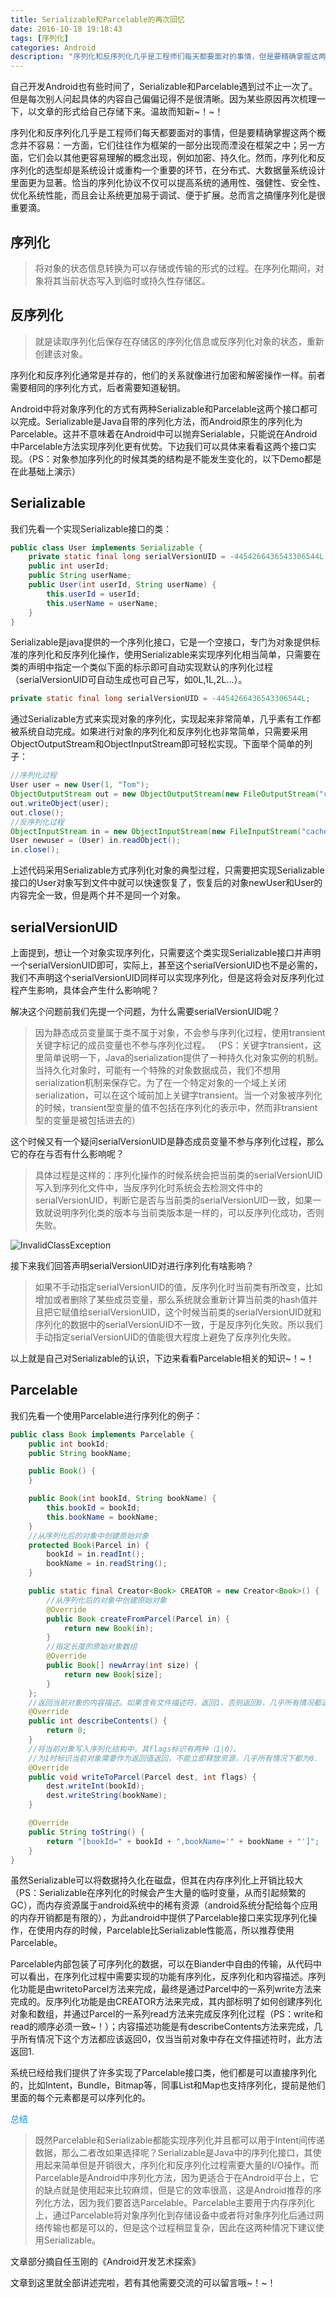 ```yaml
---
title: Serializable和Parcelable的再次回忆
date: 2016-10-18 19:18:43
tags: [序列化]
categories: Android
description: "序列化和反序列化几乎是工程师们每天都要面对的事情，但是要精确掌握这两个概念并不容易：一方面，它们往往作为框架的一部分出现而湮没在框架之中；另一方面，它们会以其他更容易理解的概念出现，例如加密、持久化。然而，序列化和反序列化的选型却是系统设计或重构一个重要的环节，在分布式、大数据量系统设计里面更为显著。恰当的序列化协议不仅可以提高系统的通用性、强健性、安全性、优化系统性能，而且会让系统更加易于调试、便于扩展。总而言之搞懂序列化是很重要滴。"
---
```

自己开发Android也有些时间了，Serializable和Parcelable遇到过不止一次了。但是每次别人问起具体的内容自己偏偏记得不是很清晰。因为某些原因再次梳理一下，以文章的形式给自己存储下来。温故而知新~！~！

序列化和反序列化几乎是工程师们每天都要面对的事情，但是要精确掌握这两个概念并不容易：一方面，它们往往作为框架的一部分出现而湮没在框架之中；另一方面，它们会以其他更容易理解的概念出现，例如加密、持久化。然而，序列化和反序列化的选型却是系统设计或重构一个重要的环节，在分布式、大数据量系统设计里面更为显著。恰当的序列化协议不仅可以提高系统的通用性、强健性、安全性、优化系统性能，而且会让系统更加易于调试、便于扩展。总而言之搞懂序列化是很重要滴。

序列化
-----
> 将对象的状态信息转换为可以存储或传输的形式的过程。在序列化期间，对象将其当前状态写入到临时或持久性存储区。

反序列化
------
> 就是读取序列化后保存在存储区的序列化信息或反序列化对象的状态，重新创建该对象。

序列化和反序列化通常是并存的，他们的关系就像进行加密和解密操作一样。前者需要相同的序列化方式，后者需要知道秘钥。

Android中将对象序列化的方式有两种Serializable和Parcelable这两个接口都可以完成。Serializable是Java自带的序列化方法，而Android原生的序列化为Parcelable。这并不意味着在Android中可以抛弃Serialable，只能说在Android中Parcelable方法实现序列化更有优势。下边我们可以具体来看看这两个接口实现。（PS：对象参加序列化的时候其类的结构是不能发生变化的，以下Demo都是在此基础上演示）

Serializable
------
我们先看一个实现Serializable接口的类：
```java
public class User implements Serializable {
    private static final long serialVersionUID = -4454266436543306544L;
    public int userId;
    public String userName;
    public User(int userId, String userName) {
        this.userId = userId;
        this.userName = userName;
    }
}
```
Serializable是java提供的一个序列化接口，它是一个空接口，专门为对象提供标准的序列化和反序列化操作，使用Serializable来实现序列化相当简单，只需要在类的声明中指定一个类似下面的标示即可自动实现默认的序列化过程（serialVersionUID可自动生成也可自己写，如0L,1L,2L...）。
```java
private static final long serialVersionUID = -4454266436543306544L;
```
通过Serializable方式来实现对象的序列化，实现起来非常简单，几乎素有工作都被系统自动完成。如果进行对象的序列化和反序列化也非常简单，只需要采用ObjectOutputStream和ObjectInputStream即可轻松实现。下面举个简单的列子：
```java
//序列化过程
User user = new User(1, "Tom");
ObjectOutputStream out = new ObjectOutputStream(new FileOutputStream("cache.txt"));
out.writeObject(user);
out.close();
//反序列化过程
ObjectInputStream in = new ObjectInputStream(new FileInputStream("cache.txt"));
User newuser = (User) in.readObject();
in.close();
```
上述代码采用Serializable方式序列化对象的典型过程，只需要把实现Serializable接口的User对象写到文件中就可以快速恢复了，恢复后的对象newUser和User的内容完全一致，但是两个并不是同一个对象。

serialVersionUID
-------
上面提到，想让一个对象实现序列化，只需要这个类实现Serializable接口并声明一个serialVersionUID即可，实际上，甚至这个serialVersionUID也不是必需的，我们不声明这个serialVersionUID同样可以实现序列化，但是这将会对反序列化过程产生影响，具体会产生什么影响呢？

解决这个问题前我们先提一个问题，为什么需要serialVersionUID呢？
> 因为静态成员变量属于类不属于对象，不会参与序列化过程，使用transient关键字标记的成员变量也不参与序列化过程。 （PS：关键字transient，这里简单说明一下，Java的serialization提供了一种持久化对象实例的机制。当持久化对象时，可能有一个特殊的对象数据成员，我们不想用serialization机制来保存它。为了在一个特定对象的一个域上关闭serialization，可以在这个域前加上关键字transient。当一个对象被序列化的时候，transient型变量的值不包括在序列化的表示中，然而非transient型的变量是被包括进去的）

这个时候又有一个疑问serialVersionUID是静态成员变量不参与序列化过程，那么它的存在与否有什么影响呢？
> 具体过程是这样的：序列化操作的时候系统会把当前类的serialVersionUID写入到序列化文件中，当反序列化时系统会去检测文件中的serialVersionUID，判断它是否与当前类的serialVersionUID一致，如果一致就说明序列化类的版本与当前类版本是一样的，可以反序列化成功，否则失败。

![InvalidClassException](http://img.blog.csdn.net/20161018095926141)

接下来我们回答声明serialVersionUID对进行序列化有啥影响？
> 如果不手动指定serialVersionUID的值，反序列化时当前类有所改变，比如增加或者删除了某些成员变量，那么系统就会重新计算当前类的hash值并且把它赋值给serialVersionUID，这个时候当前类的serialVersionUID就和序列化的数据中的serialVersionUID不一致，于是反序列化失败。所以我们手动指定serialVersionUID的值能很大程度上避免了反序列化失败。

以上就是自己对Serializable的认识，下边来看看Parcelable相关的知识~！~！

Parcelable
-------
我们先看一个使用Parcelable进行序列化的例子：
```java
public class Book implements Parcelable {
    public int bookId;
    public String bookName;

    public Book() {
    }

    public Book(int bookId, String bookName) {
        this.bookId = bookId;
        this.bookName = bookName;
    }
    //从序列化后的对象中创建原始对象
    protected Book(Parcel in) {
        bookId = in.readInt();
        bookName = in.readString();
    }

    public static final Creator<Book> CREATOR = new Creator<Book>() {
        //从序列化后的对象中创建原始对象
        @Override
        public Book createFromParcel(Parcel in) {
            return new Book(in);
        }
        //指定长度的原始对象数组
        @Override
        public Book[] newArray(int size) {
            return new Book[size];
        }
    };
    //返回当前对象的内容描述。如果含有文件描述符，返回1，否则返回0，几乎所有情况都返回0
    @Override
    public int describeContents() {
        return 0;
    }
    //将当前对象写入序列化结构中，其flags标识有两种（1|0）。
    //为1时标识当前对象需要作为返回值返回，不能立即释放资源，几乎所有情况下都为0.
    @Override
    public void writeToParcel(Parcel dest, int flags) {
        dest.writeInt(bookId);
        dest.writeString(bookName);
    }

    @Override
    public String toString() {
        return "[bookId=" + bookId + ",bookName='" + bookName + "']";
    }
}
```

虽然Serializable可以将数据持久化在磁盘，但其在内存序列化上开销比较大（PS：Serializable在序列化的时候会产生大量的临时变量，从而引起频繁的GC），而内存资源属于android系统中的稀有资源（android系统分配给每个应用的内存开销都是有限的），为此android中提供了Parcelable接口来实现序列化操作，在使用内存的时候，Parcelable比Serializable性能高，所以推荐使用Parcelable。

Parcelable内部包装了可序列化的数据，可以在Biander中自由的传输，从代码中可以看出，在序列化过程中需要实现的功能有序列化，反序列化和内容描述。序列化功能是由writetoParcel方法来完成，最终是通过Parcel中的一系列write方法来完成的。反序列化功能是由CREATOR方法来完成，其内部标明了如何创建序列化对象和数组，并通过Parcel的一系列read方法来完成反序列化过程（PS：write和read的顺序必须一致~！）；内容描述功能是有describeContents方法来完成，几乎所有情况下这个方法都应该返回0，仅当当前对象中存在文件描述符时，此方法返回1.

系统已经给我们提供了许多实现了Parcelable接口类，他们都是可以直接序列化的，比如Intent，Bundle，Bitmap等，同事List和Map也支持序列化，提前是他们里面的每个元素都是可以序列化的。


<font color=#0099ff face="微软雅黑">总结</font>
> 既然Parcelable和Serializable都能实现序列化并且都可以用于Intent间传递数据，那么二者改如果选择呢？Serializable是Java中的序列化接口，其使用起来简单但是开销很大，序列化和反序列化过程需要大量的I/O操作。而Parcelable是Android中序列化方法，因为更适合于在Android平台上，它的缺点就是使用起来比较麻烦，但是它的效率很高，这是Android推荐的序列化方法，因为我们要首选Parcelable。Parcelable主要用于内存序列化上，通过Parcelable将对象序列化到存储设备中或者将对象序列化后通过网络传输也都是可以的，但是这个过程稍显复杂，因此在这两种情况下建议使用Serializable。

文章部分摘自任玉刚的《Android开发艺术探索》

文章到这里就全部讲述完啦，若有其他需要交流的可以留言哦~！~！
